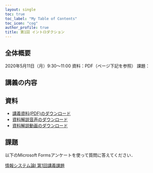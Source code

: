 ```yaml
---
layout: single
toc: true
toc_label: "My Table of Contents"
toc_icon: "cog"
author_profile: true
title: 第1回 イントロダクション
---
```

## 全体概要
2020年5月11日（月）9:30〜11:00
資料：PDF（ページ下記を参照）
課題：

## 講義の内容


## 資料
- [講義資料(PDF)のダウンロード]()
- [資料解説音声のダウンロード]()
- [資料解説動画のダウンロード]()


## 課題
以下のMicrosoft Formsアンケートを使って質問に答えてください．

[情報システム論I 第1回講義課題]()


